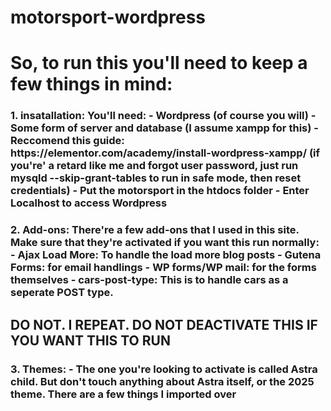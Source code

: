 # motorsport-wordpress
<h1>So, to run this you'll need to keep a few things in mind:
<h3>1. insatallation:
You'll need:
  - Wordpress (of course you will)
  - Some form of server and database (I assume xampp for this)  
  - Reccomend this guide:
  https://elementor.com/academy/install-wordpress-xampp/
  (if you're' a retard like me and forgot user password, just run mysqld --skip-grant-tables to run in safe mode, then reset credentials)
  - Put the motorsport in the htdocs folder
  - Enter Localhost to access Wordpress
<h3>2. Add-ons:
There're a few add-ons that I used in this site. Make sure that they're activated if you want this run normally:
 - Ajax Load More: To handle the load more blog posts
 - Gutena Forms: for email handlings
 - WP forms/WP mail: for the forms themselves
 - cars-post-type: This is to handle cars as a seperate POST type. 
<h2> DO NOT. I REPEAT. DO NOT DEACTIVATE THIS IF YOU WANT THIS TO RUN
<h3>3. Themes:
 - The one you're looking to activate is called Astra child. 
But don't touch anything about Astra itself, or the 2025 theme. There are a few things I imported over